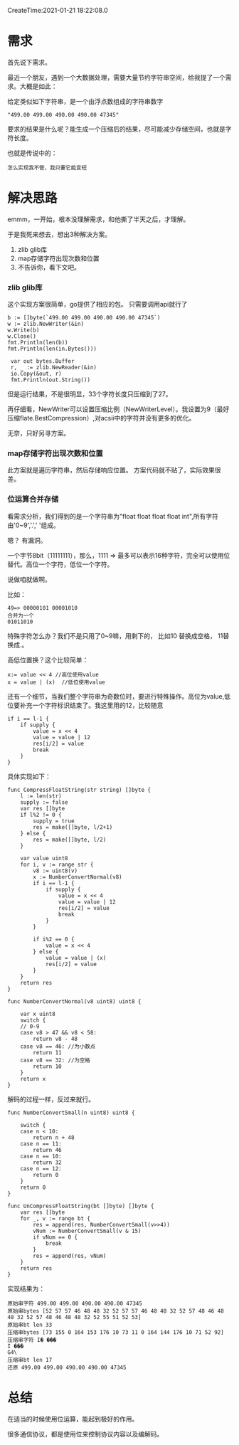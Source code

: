 CreateTime:2021-01-21 18:22:08.0

# 需求

首先说下需求。

最近一个朋友，遇到一个大数据处理，需要大量节约字符串空间，给我提了一个需求。大概是如此：

给定类似如下字符串，是一个由浮点数组成的字符串数字

	"499.00 499.00 490.00 490.00 47345"

要求的结果是什么呢？能生成一个压缩后的结果，尽可能减少存储空间，也就是字符长度。

也就是传说中的：

	怎么实现我不管，我只要它能变短

# 解决思路

emmm，一开始，根本没理解需求，和他撕了半天之后，才理解。

于是我死来想去，想出3种解决方案。

1. zlib glib库
2. map存储字符出现次数和位置
3. 不告诉你，看下文吧。

### zlib glib库

这个实现方案很简单，go提供了相应的包。
只需要调用api就行了

```
b := []byte(`499.00 499.00 490.00 490.00 47345`)
w := zlib.NewWriter(&in)
w.Write(b)
w.Close()
fmt.Println(len(b))
fmt.Println(len(in.Bytes()))

 var out bytes.Buffer
 r, _ := zlib.NewReader(&in)
 io.Copy(&out, r)
 fmt.Println(out.String())
```
但是运行结果，不是很明显，33个字符长度只压缩到了27。

再仔细看，NewWriter可以设置压缩比例（NewWriterLevel）。我设置为9（最好压缩flate.BestCompression）,对acsii中的字符并没有更多的优化。

无奈，只好另寻方案。

### map存储字符出现次数和位置

此方案就是遍历字符串，然后存储响应位置。
方案代码就不贴了，实际效果很差。

### 位运算合并存储

看需求分析，我们得到的是一个字符串为"float float float float int",所有字符由'0~9','.',' '组成。

嗯？ 有漏洞。

一个字节8bit（11111111），那么，1111 => 最多可以表示16种字符，完全可以使用位替代。高位一个字符，低位一个字符。

说做咱就做啊。

比如：

```
49=> 00000101 00001010
合并为一个
01011010
```

特殊字符怎么办？我们不是只用了0~9嘛，用剩下的， 比如10 替换成空格， 11替换成.。

高低位置换？这个比较简单：

	x:= value << 4 //高位使用value
	x = value | (x)  //低位使用value

还有一个细节，当我们整个字符串为奇数位时，要进行特殊操作。高位为value,低位要补充一个字符标识结束了。我这里用的12，比较随意

```
if i == l-1 {
	if supply {
		value = x << 4
		value = value | 12
		res[i/2] = value
		break
	}
}
```


具体实现如下：
```
func CompressFloatString(str string) []byte {
	l := len(str)
	supply := false
	var res []byte
	if l%2 != 0 {
		supply = true
		res = make([]byte, l/2+1)
	} else {
		res = make([]byte, l/2)
	}

	var value uint8
	for i, v := range str {
		v8 := uint8(v)
		x := NumberConvertNormal(v8)
		if i == l-1 {
			if supply {
				value = x << 4
				value = value | 12
				res[i/2] = value
				break
			}
		}

		if i%2 == 0 {
			value = x << 4
		} else {
			value = value | (x)
			res[i/2] = value
		}
	}
	return res
}

func NumberConvertNormal(v8 uint8) uint8 {

	var x uint8
	switch {
	// 0-9
	case v8 > 47 && v8 < 58:
		return v8 - 48
	case v8 == 46: //为小数点
		return 11
	case v8 == 32: //为空格
		return 10
	}
	return x
}
```

解码的过程一样，反过来就行。

```
func NumberConvertSmall(n uint8) uint8 {

	switch {
	case n < 10:
		return n + 48
	case n == 11:
		return 46
	case n == 10:
		return 32
	case n == 12:
		return 0
	}
	return 0
}

func UnCompressFloatString(bt []byte) []byte {
	var res []byte
	for _, v := range bt {
		res = append(res, NumberConvertSmall(v>>4))
		vNum := NumberConvertSmall(v & 15)
		if vNum == 0 {
			break
		}
		res = append(res, vNum)
	}
	return res
}
```

实现结果为：

```
原始串字符 499.00 499.00 490.00 490.00 47345
原始串bytes [52 57 57 46 48 48 32 52 57 57 46 48 48 32 52 57 48 46 48 48 32 52 57 48 46 48 48 32 52 55 51 52 53]
原始串bt len 33
压缩串bytes [73 155 0 164 153 176 10 73 11 0 164 144 176 10 71 52 92]
压缩串字符 I� ���
I ���
G4\
压缩串bt len 17
还原 499.00 499.00 490.00 490.00 47345
```

# 总结

在适当的时候使用位运算，能起到极好的作用。

很多通信协议，都是使用位来控制协议内容以及编解码。